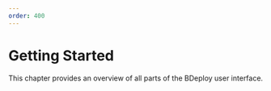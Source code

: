 ```yaml
---
order: 400
---
```

# Getting Started

This chapter provides an overview of all parts of the BDeploy user interface.
